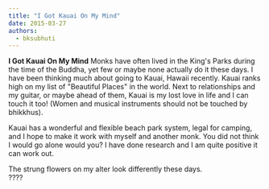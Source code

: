 ```yaml
---
title: "I Got Kauai On My Mind"
date: 2015-03-27
authors: 
  - bksubhuti
---
```


**I Got Kauai On My Mind** Monks have often lived in the King's Parks during the time of the Buddha, yet few or maybe none actually do it these days. I have been thinking much about going to Kauai, Hawaii recently. Kauai ranks high on my list of "Beautiful Places" in the world. Next to relationships and my guitar, or maybe ahead of them, Kauai is my lost love in life and I can touch it too! (Women and musical instruments should not be touched by bhikkhus).  
  
Kauai has a wonderful and flexible beach park system, legal for camping, and I hope to make it work with myself and another monk. You did not think I would go alone would you? I have done research and I am quite positive it can work out.  
  
The strung flowers on my alter look differently these days.  
????﻿



